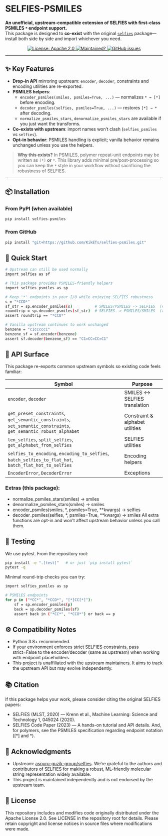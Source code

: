 # SELFIES-PSMILES

**An unofficial, upstream-compatible extension of SELFIES with first-class PSMILES `*` endpoint support.**  
This package is designed to **co-exist** with the original [`selfies`](https://github.com/aspuru-guzik-group/selfies) package—install both side by side and import whichever you need.

<p align="center">
  <a href="https://opensource.org/licenses/Apache-2.0">
    <img alt="License: Apache 2.0" src="https://img.shields.io/badge/License-Apache%202.0-blue.svg">
  </a>
  <a href="https://github.com/KikETs/selfies-psmiles/graphs/commit-activity">
    <img alt="Maintained?" src="https://img.shields.io/badge/Maintained%3F-yes-blue.svg">
  </a>
  <a href="https://github.com/KikETs/selfies-psmiles/issues">
    <img alt="GitHub issues" src="https://img.shields.io/github/issues/KikETs/selfies-psmiles.svg">
  </a>
</p>

---

## ✨ Key Features

- **Drop-in API** mirroring upstream: `encoder`, `decoder`, constraints and encoding utilities are re-exported.
- **PSMILES helpers**:
  - `encoder_psmiles(smiles, psmiles=True, ...)` — normalizes `* → [*]` before encoding.
  - `decoder_psmiles(selfies, psmiles=True, ...)` — restores `[*] → *` after decoding.
  - `normalize_psmiles_stars`, `denormalize_psmiles_stars` are available if you just want the transforms.
- **Co-exists with upstream**: import names won’t clash (`selfies_psmiles` vs `selfies`).
- **Opt-in behavior**: PSMILES handling is explicit; vanilla behavior remains unchanged unless you use the helpers.

> **Why this exists?** In PSMILES, polymer repeat-unit endpoints may be written as `[*]` **or** `*`. This library adds minimal pre/post-processing so you can keep the `*` style in your workflow without sacrificing the robustness of SELFIES.

---

## 📦 Installation

### From PyPI (when available)
```bash
pip install selfies-psmiles
```

### From GitHub
```bash
pip install "git+https://github.com/KikETs/selfies-psmiles.git"
```

## 🚀 Quick Start
```bash
# Upstream can still be used normally
import selfies as sf

# This package provides PSMILES-friendly helpers
import selfies_psmiles as sp

# Keep '*' endpoints in your I/O while enjoying SELFIES robustness
s = "*CCO*"
sf_str = sp.encoder_psmiles(s)          # SMILES/PSMILES -> SELFIES  (normalizes * → [*])
roundtrip = sp.decoder_psmiles(sf_str)  # SELFIES -> PSMILES/SMILES  (restores [*] → *)
assert roundtrip == "*CCO*"

# Vanilla upstream continues to work unchanged
benzene = "c1ccccc1"
benzene_sf = sf.encoder(benzene)
assert sf.decoder(benzene_sf) == "C1=CC=CC=C1"
```

## 🧩 API Surface
This package re-exports common upstream symbols so existing code feels familiar:

| Symbol                                                                                                           			| Purpose                         |
| ------------------------------------------------------------------------------------------------------------------------- | ------------------------------- |
| ``encoder``, ``decoder``                                                                                             		| SMILES ↔ SELFIES translation    |
| ``get_preset_constraints``, ``get_semantic_constraints``, ``set_semantic_constraints``, ``get_semantic_robust_alphabet``  | Constraint & alphabet utilities |
| ``len_selfies``, ``split_selfies``, ``get_alphabet_from_selfies``                                                      	| SELFIES utilities               |
| ``selfies_to_encoding``, ``encoding_to_selfies``, ``batch_selfies_to_flat_hot``, ``batch_flat_hot_to_selfies``            | Encoding helpers                |
| ``EncoderError``, ``DecoderError``                                                                                   		| Exceptions                      |

### Extras (this package):

* normalize_psmiles_stars(smiles) -> smiles
* denormalize_psmiles_stars(smiles) -> smiles
* encoder_psmiles(smiles, *, psmiles=True, **kwargs) -> selfies
* decoder_psmiles(selfies, *, psmiles=True, **kwargs) -> smiles
All extra functions are opt-in and won’t affect upstream behavior unless you call them.

## 🧪 Testing
We use pytest. From the repository root:
```bash
pip install -e ".[test]"   # or just `pip install pytest`
pytest -q
```
Minimal round-trip checks you can try:
```bash
import selfies_psmiles as sp

# PSMILES endpoints
for p in ("*CC*", "*CCO*", "[*]CC[*]"):
    sf = sp.encoder_psmiles(p)
    back = sp.decoder_psmiles(sf)
    assert back in ("*CC*", "*CCO*") or back == p
```

## ⚙️ Compatibility Notes
* Python 3.8+ recommended.
* If your environment enforces strict SELFIES constraints, pass strict=False to the encoder/decoder (same as upstream) when working with endpoint placeholders.
* This project is unaffiliated with the upstream maintainers. It aims to track the upstream API but may evolve independently.

## 📚 Citation
If this package helps your work, please consider citing the original SELFIES papers:
* SELFIES (MLST, 2020) — Krenn et al., Machine Learning: Science and Technology 1, 045024 (2020).
* SELFIES Code Paper (2023) — A hands-on tutorial and API details.
And, for polymers, see the PSMILES specification regarding endpoint notation ([*] and *).

## 🙏 Acknowledgments

* Upstream: [aspuru-guzik-group/selfies](https://github.com/aspuru-guzik-group/selfies). We’re grateful to the authors and contributors of SELFIES for making a robust, ML-friendly molecular string representation widely available.
* This project is maintained independently and is not endorsed by the upstream team.

## 🪪 License

This repository includes and modifies code originally distributed under the Apache License 2.0.
See LICENSE in the repository root for details. Please retain copyright and
license notices in source files where modifications were made.
